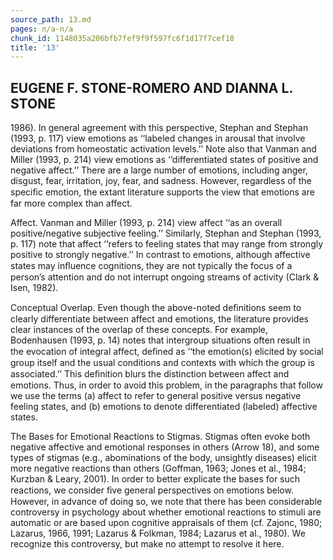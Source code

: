 ```yaml
---
source_path: 13.md
pages: n/a-n/a
chunk_id: 1148035a206bfb7fef9f9f597fc6f1d17f7cef18
title: '13'
---
```

## EUGENE F. STONE-ROMERO AND DIANNA L. STONE

1986). In general agreement with this perspective, Stephan and Stephan (1993, p. 117) view emotions as ‘‘labeled changes in arousal that involve deviations from homeostatic activation levels.’’ Note also that Vanman and Miller (1993, p. 214) view emotions as ‘‘differentiated states of positive and negative affect.’’ There are a large number of emotions, including anger, disgust, fear, irritation, joy, fear, and sadness. However, regardless of the speciﬁc emotion, the extant literature supports the view that emotions are far more complex than affect.

Affect. Vanman and Miller (1993, p. 214) view affect ‘‘as an overall positive/negative subjective feeling.’’ Similarly, Stephan and Stephan (1993, p. 117) note that affect ‘‘refers to feeling states that may range from strongly positive to strongly negative.’’ In contrast to emotions, although affective states may inﬂuence cognitions, they are not typically the focus of a person’s attention and do not interrupt ongoing streams of activity (Clark & Isen, 1982).

Conceptual Overlap. Even though the above-noted deﬁnitions seem to clearly differentiate between affect and emotions, the literature provides clear instances of the overlap of these concepts. For example, Bodenhausen (1993, p. 14) notes that intergroup situations often result in the evocation of integral affect, deﬁned as ‘‘the emotion(s) elicited by social group itself and the usual conditions and contexts with which the group is associated.’’ This deﬁnition blurs the distinction between affect and emotions. Thus, in order to avoid this problem, in the paragraphs that follow we use the terms (a) affect to refer to general positive versus negative feeling states, and (b) emotions to denote differentiated (labeled) affective states.

The Bases for Emotional Reactions to Stigmas. Stigmas often evoke both negative affective and emotional responses in others (Arrow 18), and some types of stigmas (e.g., abominations of the body, unsightly diseases) elicit more negative reactions than others (Goffman, 1963; Jones et al., 1984; Kurzban & Leary, 2001). In order to better explicate the bases for such reactions, we consider ﬁve general perspectives on emotions below. However, in advance of doing so, we note that there has been considerable controversy in psychology about whether emotional reactions to stimuli are automatic or are based upon cognitive appraisals of them (cf. Zajonc, 1980; Lazarus, 1966, 1991; Lazarus & Folkman, 1984; Lazarus et al., 1980). We recognize this controversy, but make no attempt to resolve it here.
